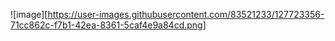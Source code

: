 ![image][https://user-images.githubusercontent.com/83521233/127723356-71cc862c-f7b1-42ea-8361-5caf4e9a84cd.png]
